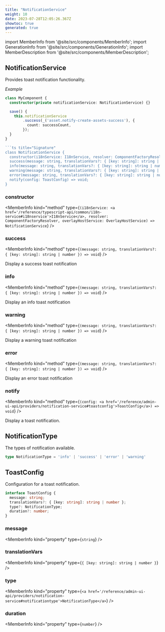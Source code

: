 ```yaml
---
title: "NotificationService"
weight: 10
date: 2023-07-28T12:05:26.367Z
showtoc: true
generated: true
---
```

<!-- This file was generated from the Vendure source. Do not modify. Instead, re-run the "docs:build" script -->
import MemberInfo from '@site/src/components/MemberInfo';
import GenerationInfo from '@site/src/components/GenerationInfo';
import MemberDescription from '@site/src/components/MemberDescription';


## NotificationService

<GenerationInfo sourceFile="packages/admin-ui/src/lib/core/src/providers/notification/notification.service.ts" sourceLine="54" packageName="@vendure/admin-ui" />

Provides toast notification functionality.

*Example*

```ts
class MyComponent {
  constructor(private notificationService: NotificationService) {}

  save() {
    this.notificationService
        .success(_('asset.notify-create-assets-success'), {
          count: successCount,
        });
  }
}

```ts title="Signature"
class NotificationService {
  constructor(i18nService: I18nService, resolver: ComponentFactoryResolver, overlayHostService: OverlayHostService)
  success(message: string, translationVars?: { [key: string]: string | number }) => void;
  info(message: string, translationVars?: { [key: string]: string | number }) => void;
  warning(message: string, translationVars?: { [key: string]: string | number }) => void;
  error(message: string, translationVars?: { [key: string]: string | number }) => void;
  notify(config: ToastConfig) => void;
}
```

<div className="members-wrapper">

### constructor

<MemberInfo kind="method" type={`(i18nService: <a href='/reference/typescript-api/common/i18n-service#i18nservice'>I18nService</a>, resolver: ComponentFactoryResolver, overlayHostService: OverlayHostService) => NotificationService`}   />


### success

<MemberInfo kind="method" type={`(message: string, translationVars?: { [key: string]: string | number }) => void`}   />

Display a success toast notification
### info

<MemberInfo kind="method" type={`(message: string, translationVars?: { [key: string]: string | number }) => void`}   />

Display an info toast notification
### warning

<MemberInfo kind="method" type={`(message: string, translationVars?: { [key: string]: string | number }) => void`}   />

Display a warning toast notification
### error

<MemberInfo kind="method" type={`(message: string, translationVars?: { [key: string]: string | number }) => void`}   />

Display an error toast notification
### notify

<MemberInfo kind="method" type={`(config: <a href='/reference/admin-ui-api/providers/notification-service#toastconfig'>ToastConfig</a>) => void`}   />

Display a toast notification.


</div>


## NotificationType

<GenerationInfo sourceFile="packages/admin-ui/src/lib/core/src/providers/notification/notification.service.ts" sourceLine="14" packageName="@vendure/admin-ui" />

The types of notification available.

```ts title="Signature"
type NotificationType = 'info' | 'success' | 'error' | 'warning'
```


## ToastConfig

<GenerationInfo sourceFile="packages/admin-ui/src/lib/core/src/providers/notification/notification.service.ts" sourceLine="23" packageName="@vendure/admin-ui" />

Configuration for a toast notification.

```ts title="Signature"
interface ToastConfig {
  message: string;
  translationVars?: { [key: string]: string | number };
  type?: NotificationType;
  duration?: number;
}
```

<div className="members-wrapper">

### message

<MemberInfo kind="property" type={`string`}   />


### translationVars

<MemberInfo kind="property" type={`{ [key: string]: string | number }`}   />


### type

<MemberInfo kind="property" type={`<a href='/reference/admin-ui-api/providers/notification-service#notificationtype'>NotificationType</a>`}   />


### duration

<MemberInfo kind="property" type={`number`}   />




</div>
